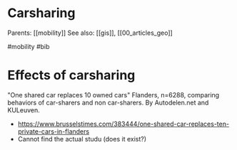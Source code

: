 # Carsharing

Parents: [[mobility]]
See also: [[gis]], [[00_articles_geo]]

#mobility #bib


# Effects of carsharing

"One shared car replaces 10 owned cars" Flanders, n=6288, comparing behaviors of car-sharers and non car-sharers. By Autodelen.net and KULeuven.
* https://www.brusselstimes.com/383444/one-shared-car-replaces-ten-private-cars-in-flanders
* Cannot find the actual studu (does it exist?)